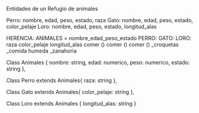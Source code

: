 Entidades de un Refugio de animales

Perro: nombre, edad, peso, estado, raza
Gato: nombre, edad, peso, estado, color_pelaje
Loro: nombre, edad, peso, estado, longitud_alas

HERENCIA:
                    ANIMALES = 
                nombre_edad_peso_estado
PERRO:          GATO:           LORO:
raza            color_pelaje    longitud_alas
comer ()        comer ()        comer ()
_croquetas      _comida humeda  _zanahoria




Class Animales {
    nombre: string,
    edad: numerico,
    peso: numerico,
    estado: string 
},

Class Perro extends Animales{
    raza: string
},

Class Gato extends Animales{
    color_pelaje: string
},

Class Loro extends Animales {
    longitud_alas: string
}




